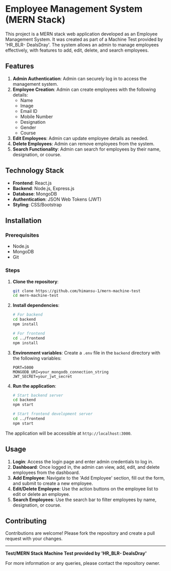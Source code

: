 # Employee Management System (MERN Stack)

This project is a MERN stack web application developed as an Employee Management System. It was created as part of a Machine Test provided by 'HR_BLR- DealsDray'. The system allows an admin to manage employees effectively, with features to add, edit, delete, and search employees.

## Features

1. **Admin Authentication**: Admin can securely log in to access the management system.
2. **Employee Creation**: Admin can create employees with the following details:
   - Name
   - Image
   - Email ID
   - Mobile Number
   - Designation
   - Gender
   - Course
3. **Edit Employees**: Admin can update employee details as needed.
4. **Delete Employees**: Admin can remove employees from the system.
5. **Search Functionality**: Admin can search for employees by their name, designation, or course.

## Technology Stack

- **Frontend**: React.js
- **Backend**: Node.js, Express.js
- **Database**: MongoDB
- **Authentication**: JSON Web Tokens (JWT)
- **Styling**: CSS/Bootstrap

## Installation

### Prerequisites

- Node.js
- MongoDB
- Git

### Steps

1. **Clone the repository**:
    ```sh
    git clone https://github.com/himansu-1/mern-machine-test
    cd mern-machine-test
    ```

2. **Install dependencies**:
    ```sh
    # For backend
    cd backend
    npm install

    # For frontend
    cd ../frontend
    npm install
    ```

3. **Environment variables**:
    Create a `.env` file in the `backend` directory with the following variables:
    ```env
    PORT=5000
    MONGODB_URI=your_mongodb_connection_string
    JWT_SECRET=your_jwt_secret
    ```

4. **Run the application**:
    ```sh
    # Start backend server
    cd backend
    npm start

    # Start frontend development server
    cd ../frontend
    npm start
    ```

The application will be accessible at `http://localhost:3000`.

## Usage

1. **Login**: Access the login page and enter admin credentials to log in.
2. **Dashboard**: Once logged in, the admin can view, add, edit, and delete employees from the dashboard.
3. **Add Employee**: Navigate to the 'Add Employee' section, fill out the form, and submit to create a new employee.
4. **Edit/Delete Employee**: Use the action buttons on the employee list to edit or delete an employee.
5. **Search Employees**: Use the search bar to filter employees by name, designation, or course.

## Contributing

Contributions are welcome! Please fork the repository and create a pull request with your changes.

---

**Test/MERN Stack Machine Test provided by 'HR_BLR- DealsDray'**

For more information or any queries, please contact the repository owner.
